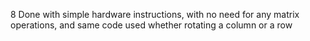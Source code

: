 
8 Done with simple hardware instructions, with no need for any matrix operations, and same code used whether rotating a column or a row  
